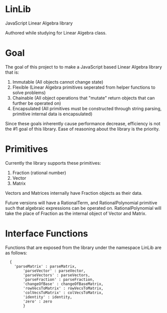LinLib
======

JavaScript Linear Algebra library

Authored while studying for Linear Algebra class.

Goal
====

The goal of this project to to make a JavaScript based Linear Algebra library that is:

1. Immutable (All objects cannot change state)
2. Flexible (Linear Algebra primitives seperated from helper functions to solve problems)
3. Chainable (All object operations that "mutate" return objects that can further be operated on)
4. Encapsulated (All primitives must be constructed through string parsing, primitive internal data is encapsulated)

Since these goals inherently cause performance decrease, efficiency is not the #1 goal of this library. Ease of reasoning about the library is the priority.


Primitives
==========

Currently the library supports these primitives:

1. Fraction (rational number)
2. Vector
3. Matrix


Vectors and Matrices internally have Fraction objects as their data.

Future versions will have a RationalTerm, and RationalPolynomial primitive such that algebraic expressions can be operated on. RationalPolynomial will take the place of Fraction as the internal object of Vector and Matrix.

Interface Functions
===================

Functions that are exposed from the library under the namespace LinLib are as follows:

      {
        'parseMatrix' : parseMatrix,
  			'parseVector' : parseVector,
  			'parseVectors' : parseVectors,
  			'parseFraction' : parseFraction,
  			'changeOfBase' : changeOfBaseMatrix,
  			'rowVecsToMatrix' : rowVecsToMatrix,
  			'colVecsToMatrix' : colVecsToMatrix,
  			'identity' : identity,
  			'zero' : zero
			}

